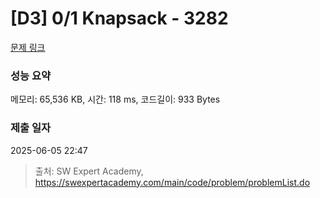 # [D3] 0/1 Knapsack - 3282 

[문제 링크](https://swexpertacademy.com/main/code/problem/problemDetail.do?contestProbId=AWBJAVpqrzQDFAWr) 

### 성능 요약

메모리: 65,536 KB, 시간: 118 ms, 코드길이: 933 Bytes

### 제출 일자

2025-06-05 22:47



> 출처: SW Expert Academy, https://swexpertacademy.com/main/code/problem/problemList.do